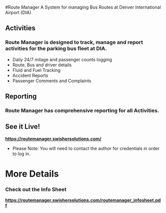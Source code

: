 #Route Manager
A System for managing Bus Routes at Denver International Airport (DIA)

## Activities
### Route Manager is designed to track, manage and report activities for the parking bus fleet at DIA.
- Daily 24/7 milage and passenger counts logging
- Route, Bus and driver details
- Fluid and Fuel Tracking
- Accident Reports
- Passenger Comments and Complaints

###

## Reporting
### Route Manager has comprehensive reporting for all Activities.

###
	
## See it Live!
**https://routemanager.swishersolutions.com/**
- Please Note: You will need to contact the author for credentials in order to log in.

###
	
# More Details
### Check out the Info Sheet
**https://routemanager.swishersolutions.com/routemanager_infosheet.pdf**